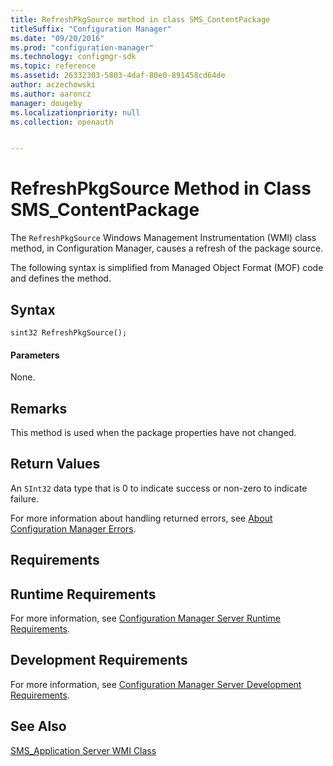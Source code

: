 ```yaml
---
title: RefreshPkgSource method in class SMS_ContentPackage
titleSuffix: "Configuration Manager"
ms.date: "09/20/2016"
ms.prod: "configuration-manager"
ms.technology: configmgr-sdk
ms.topic: reference
ms.assetid: 26332303-5803-4daf-80e0-891458cd64de
author: aczechowski
ms.author: aaroncz
manager: dougeby
ms.localizationpriority: null
ms.collection: openauth


---
```

# RefreshPkgSource Method in Class SMS_ContentPackage
The `RefreshPkgSource` Windows Management Instrumentation (WMI) class method, in Configuration Manager, causes a refresh of the package source.  

 The following syntax is simplified from Managed Object Format (MOF) code and defines the method.  

## Syntax  

```  
sint32 RefreshPkgSource();  
```  

#### Parameters  
 None.  

## Remarks  
 This method is used when the package properties have not changed.  

## Return Values  
 An `SInt32` data type that is 0 to indicate success or non-zero to indicate failure.  

 For more information about handling returned errors, see [About Configuration Manager Errors](../../../../../develop/core/understand/about-configuration-manager-errors.md).  

## Requirements  

## Runtime Requirements  
 For more information, see [Configuration Manager Server Runtime Requirements](../../../../../develop/core/reqs/server-runtime-requirements.md).  

## Development Requirements  
 For more information, see [Configuration Manager Server Development Requirements](../../../../../develop/core/reqs/server-development-requirements.md).  

## See Also  
 [SMS_Application Server WMI Class](../../../../../develop/reference/apps/sms_application-server-wmi-class.md)   
